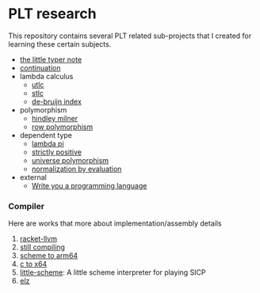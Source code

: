 # PLT research

This repository contains several PLT related sub-projects that I created for learning these certain subjects.

- [the little typer note](https://dannypsnl.github.io/plt-research/the-little-typer-note/note.html)
- [continuation](https://github.com/dannypsnl/plt-research/tree/develop/continuations)
- lambda calculus
  - [utlc](https://github.com/dannypsnl/plt-research/tree/develop/utlc)
  - [stlc](https://github.com/dannypsnl/plt-research/tree/develop/stlc)
  - [de-bruijn index](https://github.com/dannypsnl/plt-research/tree/develop/de-bruijn-index)
- polymorphism
  - [hindley milner](https://github.com/dannypsnl/plt-research/tree/develop/hindley-milner)
  - [row polymorphism](https://github.com/dannypsnl/plt-research/tree/develop/row-poly)
- dependent type
  - [lambda pi](https://github.com/dannypsnl/plt-research/tree/develop/lambda-pi)
  - [strictly positive](https://github.com/dannypsnl/plt-research/tree/develop/strictly-positive)
  - [universe polymorphism](https://github.com/dannypsnl/plt-research/tree/develop/univ-poly)
  - [normalization by evaluation](https://github.com/dannypsnl/plt-research/tree/develop/normalization-by-evaluation)
- external
  - [Write you a programming language](https://github.com/dannypsnl/write-a-programming-language)

### Compiler

Here are works that more about implementation/assembly details

1. [racket-llvm](https://github.com/failed-dragon-slayer/racket-llvm)
2. [still compiling](https://github.com/dannypsnl/still-compiling)
3. [scheme to arm64](https://github.com/dannypsnl/scheme-to-arm64)
4. [c to x64](https://github.com/failed-dragon-slayer/cc)
5. [little-scheme](https://github.com/dannypsnl/little-scheme): A little scheme interpreter for playing SICP
6. [elz](https://github.com/dannypsnl/elz)
